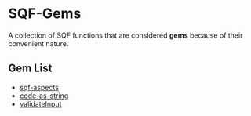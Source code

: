# SQF-Gems
A collection of SQF functions that are considered **gems** because of their convenient nature.
## Gem List
* [sqf-aspects](https://github.com/arma3/SQF-Gems/tree/master/gems/sqf-aspects)
* [code-as-string](https://github.com/arma3/SQF-Gems/tree/master/gems/code-as-string)
* [validateInput](https://github.com/arma3/SQF-Gems/tree/master/gems/validateInput)
